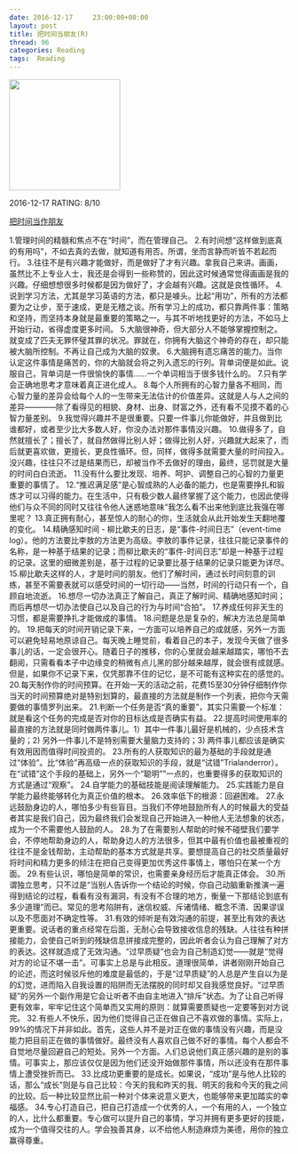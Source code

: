 ```yaml
---
date: 2016-12-17	 23:00:00+00:00
layout: post
title: 把时间当朋友(R)
thread: 96
categories: Reading
tags:  Reading
---
```


<img src="https://images-cn.ssl-images-amazon.com/images/I/41KSBFHIW2L.jpg" width="200" />

2016-12-17 RATING: 8/10

[把时间当作朋友](https://book.douban.com/subject/26897884/)

1.管理时间的精髓和焦点不在“时间”，而在管理自己。
2.有时间想“这样做到底真的有用吗”，不如去真的去做，就知道有用否。所谓，坐而言静而听皆不若起而行。
3.往往不是有兴趣才能做好，而是做好了才有兴趣。拿我自己来讲。画画，虽然比不上专业人士，我还是会得到一些称赞的，因此这时候通常觉得画画是我的兴趣。仔细想想很多时候都是因为做好了，才会越有兴趣。这就是良性循环。
4.说到学习方法，尤其是学习英语的方法，都只是噱头。比起“用功”，所有的方法都要为之让步，至于速成，更是无稽之谈。所有学习上的成功，都只靠两件事：策略和坚持，而坚持本身就是最重要的策略之一。与其不听地找更好的方法，不如马上开始行动，省得虚度更多时间。
5.大脑很神奇，但大部分人不能够掌握控制之。就变成了匹夫无罪怀璧其罪的状况。罪就在，你拥有大脑这个神奇的存在，却只能被大脑所控制。不再让自己成为大脑的奴隶。
6.大脑拥有遗忘痛苦的能力。当你认定这件事情是痛苦的，你的大脑就会将之列入遗忘的行列。背单词便是如此。说服自己，背单词是一件很愉快的事情……一个单词相当于很多钱什么的。
7.只有学会正确地思考才意味着真正进化成人。
8.每个人所拥有的心智力量各不相同，而心智力量的差异会给每个人的一生带来无法估计的价值差异。这就是人与人之间的差异————除了看得见的相貌、身材、出身、财富之外，还有看不见摸不着的心智力量差别。
9.我觉得兴趣并不是很重要。只要一件事儿你能做好，并且做到比谁都好，或者至少比大多数人好，你没办法对那件事情没兴趣。
10.做得多了，自然就擅长了；擅长了，就自然做得比别人好；做得比别人好，兴趣就大起来了，而后就更喜欢做，更擅长，更良性循环。但，同样，做得多就需要大量的时间投入。没兴趣，往往只不过是结果而已，却被当作不去做好的理由，最终，惩罚就是大量的时间白白流逝。
11.没有什么要比发现、培养、呵护、调整自己的心智的力量更重要的事情了。
12.“推迟满足感”是心智成熟的人必备的能力，也是需要挣扎和锻炼才可以习得的能力。在生活中，只有极少数人最终掌握了这个能力，也因此使得他们与众不同的同时又往往令他人迷惑地意味“我怎么看不出来他到底比我强在哪里呢？
13.真正拥有耐心，甚至惊人的耐心的你，生活就会从此开始发生天翻地覆的变化。
14.精确感知时间 - 柳比歇夫的日志，是“事件-时间日志”（event-time log）。他的方法要比李敖的方法更为高级。李敖的事件记录，往往只能记录事件的名称，是一种基于结果的记录；而柳比歇夫的“事件-时间日志”却是一种基于过程的记录。这里的细微差别是，基于过程的记录要比基于结果的记录只能更为详尽。
15.柳比歇夫这样的人，才是时间的朋友。他们了解时间，通过长时间刻意的训练，甚至不需要表就可以感受时间的一切行动——当然，时间的行动只有一个，自顾自地流逝。
16.想尽一切办法真正了解自己，真正了解时间、精确地感知时间；而后再想尽一切办法使自己以及自己的行为与时间“合拍”。
17.养成任何非天生的习惯，都是需要挣扎才能做成的事情。
18.问题是总是复杂的，解决方法总是简单的。
19.把每天的时间开销记录下来，一方面可以培养自己的成就感，另外一方面可以避免轻易地原谅自己。每天晚上睡觉前，看着自己的本子，发现今天做了很多事儿的话，一定会很开心。随着日子的推移，你的心里就会越来越踏实，哪怕不去翻阅，只需看看本子中边缘变的稍微有点儿黑的部分越来越厚，就会很有成就感。但是，如果你不记录下来，仅凭那靠不住的记忆，是不可能有这种实在的感觉的。
20.每天制作你的时间预算。在开始一天的活动之前，花费15至30分钟仔细制作你当天的时间预算绝对是特别划算的，最直接的方法就是制作一个列表，把你今天需要做的事情罗列出来。
21.判断一个任务是否“真的重要”，其实只需要一个标准：就是看这个任务的完成是否对你的目标达成是否确实有益。
22.提高时间使用率的最直接的方法就是同时做两件事儿。1）其中一件事儿最好是机械的，少点技术含量的；2) 另外一件事儿不是特别需要大量脑力支持的；3) 两件事儿都应该是确实有效用因而值得时间投资的。
23.所有的人获取知识的最为基础的手段就是通过“体验”。比“体验”再高级一点的获取知识的手段，就是“试错”Trialanderror）。在“试错”这个手段的基础上，另外一个“聪明””一点的，也重要得多的获取知识的方式是通过“观察”。
24.自学能力的基础技能是阅读理解能力。
25.实践能力是自学能力最终能够转化为真正价值的根本。
26.效率低下的根源：回避困难。
27.永远鼓励身边的人，哪怕多少有些盲目。当我们不停地鼓励所有人的时候最大的受益者其实是我们自己，因为最终我们会发现自己开始进入一种他人无法想象的状态，成为一个不需要他人鼓励的人。
28.为了在需要别人帮助的时候不碰壁我们要学会，不停地帮助身边的人，帮助身边人的方法很多，但其中最有价值也最被重视的往往不是金钱帮助，主动帮助的基本方式就是共享。要想提高自己的社交质量最好将时间和精力更多的倾注在把自己变得更加优秀这件事情上，哪怕只在某一个方面。
29.有些认识，哪怕是简单的常识，也需要亲身经历后才能真正体会。
30.所谓独立思考，只不过是“当别人告诉你一个结论的时候，你自己动脑重新推演一遍得到结论的过程，看看有没有漏洞，有没有不合理的地方，衡量一下那结论到底有多少道理”而已。常见的思考陷阱有，迷信权威、斥诸情绪、概念不清、因果谬误以及不愿面对不确定性等。
31.有效的倾听是有效沟通的前提，甚至比有效的表达更重要。说话者的重点经常在后面，无耐心会导致接收信息的残缺。人往往有种拼接能力，会使自己听到的残缺信息拼接成完整的，因此听者会认为自己理解了对方的表达。这样就造成了无效沟通。“过早质疑”也会为自己制造幻觉——就是“觉得对方的论证不堪一击”。可事实上总是与此相反。道理很简单，讲者刚刚开始自己的论述，而这时候驳斥他的难度是最低的，于是“过早质疑”的人总是产生自以为是的幻觉，进而陷入自我设置的陷阱而无法摆脱的同时却又自我感觉良好。“过早质疑”的另外一个副作用是它会让听者不由自主地进入“排斥”状态。为了让自己听得更有效率，牢牢记住这个简单而又实用的原则：就算需要质疑也一定要等到对方说完。
32.有些人不快乐，因为他们觉得自己正在做自己不喜欢做的事情。实际上，99%的情况下并非如此。首先，这些人并不是对正在做的事情没有兴趣，而是没能力把目前正在做的事情做好。最终没有人喜欢自己做不好的事情。每个人都会不自觉地尽量回避自己的短处。另外一个方面。人们总说他们真正感兴趣的是别的事情。可事实上，那应该仅仅是因为他们还没开始做那件事情，所以还没有在那件事情上遭受挫折而已。
33.比成功更重要的是成长。如果说，“成功”是与他人比较的话，那么“成长”则是与自己比较：今天的我和昨天的我、明天的我和今天的我之间的比较。后一种比较显然比前一种对个体来说意义更大，也能够带来更加踏实的幸福感。
34.专心打造自己，把自己打造成一个优秀的人，一个有用的人，一个独立的人，比什么都重要。专心做可以提升自己的事情，学习并拥有更多更好的技能，成为一个值得交往的人。学会独善其身，以不给他人制造麻烦为美德，用你的独立赢得尊重。